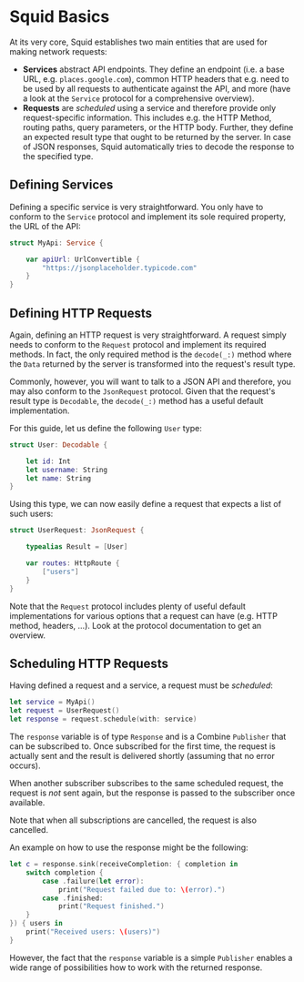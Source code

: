 # Squid Basics

At its very core, Squid establishes two main entities that are used for making network requests:

* **Services** abstract API endpoints. They define an endpoint (i.e. a base URL, e.g. `places.google.com`), common HTTP headers that e.g. need to be used by all requests to authenticate against the API, and more (have a look at the `Service` protocol for a comprehensive overview).
* **Requests** are *scheduled* using a service and therefore provide only request-specific information. This includes e.g. the HTTP Method, routing paths, query parameters, or the HTTP body. Further, they define an expected result type that ought to be returned by the server. In case of JSON responses, Squid automatically tries to decode the response to the specified type.

## Defining Services

Defining a specific service is very straightforward. You only have to conform to the `Service` protocol and implement its sole required property, the URL of the API:

```swift
struct MyApi: Service {

    var apiUrl: UrlConvertible {
        "https://jsonplaceholder.typicode.com"
    }
}
```

## Defining HTTP Requests

Again, defining an HTTP request is very straightforward. A request simply needs to conform to the `Request` protocol and implement its required methods. In fact, the only required method is the `decode(_:)` method where the `Data` returned by the server is transformed into the request's result type.

Commonly, however, you will want to talk to a JSON API and therefore, you may also conform to the `JsonRequest` protocol. Given that the request's result type is `Decodable`, the `decode(_:)` method has a useful default implementation.

For this guide, let us define the following `User` type:

```swift
struct User: Decodable {

    let id: Int
    let username: String
    let name: String
}
```

Using this type, we can now easily define a request that expects a list of such users:

```swift
struct UserRequest: JsonRequest {

    typealias Result = [User]

    var routes: HttpRoute {
        ["users"]
    }
}
```

Note that the `Request` protocol includes plenty of useful default implementations for various options that a request can have (e.g. HTTP method, headers, ...). Look at the protocol documentation to get an overview.

## Scheduling HTTP Requests

Having defined a request and a service, a request must be *scheduled*:

```swift
let service = MyApi()
let request = UserRequest()
let response = request.schedule(with: service)
```

The `response` variable is of type `Response` and is a Combine `Publisher` that can be subscribed to. Once subscribed for the first time, the request is actually sent and the result is delivered shortly (assuming that no error occurs).

When another subscriber subscribes to the same scheduled request, the request is *not* sent again, but the response is passed to the subscriber once available.

Note that when all subscriptions are cancelled, the request is also cancelled.

An example on how to use the response might be the following:

```swift
let c = response.sink(receiveCompletion: { completion in
    switch completion {
        case .failure(let error):
            print("Request failed due to: \(error).")
        case .finished:
            print("Request finished.")
    }
}) { users in
    print("Received users: \(users)")
}
```

However, the fact that the `response` variable is a simple `Publisher` enables a wide range of possibilities how to work with the returned response.
